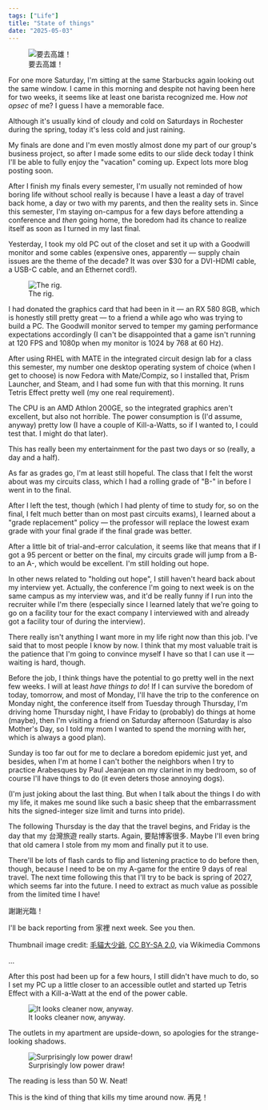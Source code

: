 ```yaml
---
tags: ["Life"]
title: "State of things"
date: "2025-05-03"
---
```


<figure><img src="/posts/state_of_things/kaohsiung.jpg" alt="要去高雄！">
  <figcaption>要去高雄！</figcaption></figure>

For one more Saturday, I'm sitting at the same Starbucks again looking out the same window. I came in this morning and despite not having been here for two weeks, it seems like at least one barista recognized me. How _not opsec_ of me? I guess I have a memorable face.

<!--more-->

Although it's usually kind of cloudy and cold on Saturdays in Rochester during the spring, today it's less cold and just raining.

My finals are done and I'm even mostly almost done my part of our group's business project, so after I made some edits to our slide deck today I think I'll be able to fully enjoy the "vacation" coming up. Expect lots more blog posting soon.

After I finish my finals every semester, I'm usually not reminded of how boring life without school really is because I have a least a day of travel back home, a day or two with my parents, and then the reality sets in. Since this semester, I'm staying on-campus for a few days before attending a conference and _then_ going home, the boredom had its chance to realize itself as soon as I turned in my last final.

Yesterday, I took my old PC out of the closet and set it up with a Goodwill monitor and some cables (expensive ones, apparently — supply chain issues are the theme of the decade? It was over $30 for a DVI-HDMI cable, a USB-C cable, and an Ethernet cord!).

<figure><img src="/posts/state_of_things/desk.jpg" alt="The rig.">
  <figcaption>The rig.</figcaption></figure>

I had donated the graphics card that had been in it — an RX 580 8GB, which is honestly still pretty great — to a friend a while ago who was trying to build a PC. The Goodwill monitor served to temper my gaming performance expectations accordingly (I can't be disappointed that a game isn't running at 120 FPS and 1080p when my monitor is 1024 by 768 at 60 Hz).

After using RHEL with MATE in the integrated circuit design lab for a class this semester, my number one desktop operating system of choice (when I get to choose) is now Fedora with Mate/Compiz, so I installed that, Prism Launcher, and Steam, and I had some fun with that this morning. It runs Tetris Effect pretty well (my one real requirement).

The CPU is an AMD Athlon 200GE, so the integrated graphics aren't excellent, but also not horrible. The power consumption is (I'd assume, anyway) pretty low (I have a couple of Kill-a-Watts, so if I wanted to, I could test that. I might do that later).

This has really been my entertainment for the past two days or so (really, a day and a half).

As far as grades go, I'm at least still hopeful. The class that I felt the worst about was my circuits class, which I had a rolling grade of "B-" in before I went in to the final.

After I left the test, though (which I had plenty of time to study for, so on the final, I felt much better than on most past circuits exams), I learned about a "grade replacement" policy — the professor will replace the lowest exam grade with your final grade if the final grade was better.

After a little bit of trial-and-error calculation, it seems like that means that if I got a 95 percent or better on the final, my circuits grade will jump from a B- to an A-, which would be excellent. I'm still holding out hope.

In other news related to "holding out hope", I still haven't heard back about my interview yet. Actually, the conference I'm going to next week is on the same campus as my interview was, and it'd be really funny if I run into the recruiter while I'm there (especially since I learned lately that we're going to go on a facility tour for the exact company I interviewed with and already got a facility tour of during the interview).

There really isn't anything I want more in my life right now than this job. I've said that to most people I know by now. I think that my most valuable trait is the patience that I'm going to convince myself I have so that I can use it — waiting is hard, though.

Before the job, I think things have the potential to go pretty well in the next few weeks. I will at least _have things to do_! If I can survive the boredom of today, tomorrow, and most of Monday, I'll have the trip to the conference on Monday night, the conference itself from Tuesday through Thursday, I'm driving home Thursday night, I have Friday to (probably) do things at home (maybe), then I'm visiting a friend on Saturday afternoon (Saturday is also Mother's Day, so I told my mom I wanted to spend the morning with her, which is always a good plan).

Sunday is too far out for me to declare a boredom epidemic just yet, and besides, when I'm at home I can't bother the neighbors when I try to practice Arabesques by Paul Jeanjean on my clarinet in my bedroom, so of course I'll have things to do (it even deters those annoying dogs).

(I'm just joking about the last thing. But when I talk about the things I do with my life, it makes me sound like such a basic sheep that the embarrassment hits the signed-integer size limit and turns into pride).

The following Thursday is the day that the travel begins, and Friday is the day that my 台灣旅遊 really starts. Again, 要貼博客很多. Maybe I'll even bring that old camera I stole from my mom and finally put it to use.

There'll be lots of flash cards to flip and listening practice to do before then, though, because I need to be on my A-game for the entire 9 days of real travel. The next time following this that I'll try to be back is spring of 2027, which seems far into the future. I need to extract as much value as possible from the limited time I have!

謝謝光臨！

I'll be back reporting from 家裡 next week. See you then.

Thumbnail image credit: <a href="https://commons.wikimedia.org/wiki/File:Kaohsiung_Skyline_2020.jpg">毛貓大少爺</a>, <a href="https://creativecommons.org/licenses/by-sa/2.0">CC BY-SA 2.0</a>, via Wikimedia Commons

...

After this post had been up for a few hours, I still didn't have much to do, so I set my PC up a little closer to an accessible outlet and started up Tetris Effect with a Kill-a-Watt at the end of the power cable.

<figure><img src="/posts/state_of_things/tetris.jpg" alt="It looks cleaner now, anyway.">
  <figcaption>It looks cleaner now, anyway.</figcaption></figure>

The outlets in my apartment are upside-down, so apologies for the strange-looking shadows.

<figure><img src="/posts/state_of_things/watts.jpg" alt="Surprisingly low power draw!">
  <figcaption>Surprisingly low power draw!</figcaption></figure>

The reading is less than 50 W. Neat!

This is the kind of thing that kills my time around now. 再見！
